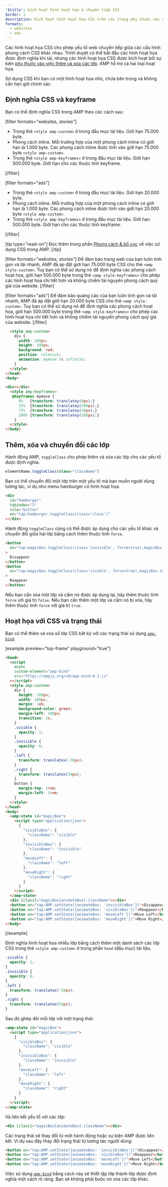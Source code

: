 ```yaml
---
'$title': Kích hoạt hình hoạt họa & chuyển tiếp CSS
$order: 1
description: Kích hoạt hình hoạt họa CSS trên các trang phụ thuộc vào việc thêm và xóa các lớp, và được thực hiện qua JavaScript. Bạn có thể đạt được hành vi này trên các trang AMP bằng cách sử dụng hành động toggleClass...
formats:
  - websites
  - ads
---
```


Các hình hoạt họa CSS cho phép yếu tố web chuyển tiếp giữa các cấu hình phong cách CSS khác nhau. Trình duyệt có thể bắt đầu các hình hoạt họa được định nghĩa khi tải, nhưng các hình hoạt họa CSS được kích hoạt bởi sự kiện [phụ thuộc vào việc thêm và xóa các lớp](https://developer.mozilla.org/en-US/docs/Web/CSS/CSS_Animations/Using_CSS_animations). AMP hỗ trợ cả hai loại hoạt họa.

Sử dụng CSS khi bạn có một hình hoạt họa nhỏ, chứa bên trong và không cần hẹn giờ chính xác.

## Định nghĩa CSS và keyframe

Bạn có thể định nghĩa CSS trong AMP theo các cách sau:

[filter formats="websites, stories"]

- Trong thẻ `<style amp-custom>` ở trong đầu mục tài liệu. Giới hạn 75.000 byte.
- Phong cách inline. Mỗi trường hợp của một phong cách inline có giới hạn là 1.000 byte. Các phong cách inline được tính vào giới hạn 75.000 byte `<style amp-custom>`.
- Trong thẻ `<style amp-keyframes>` ở trong đầu mục tài liệu. Giới hạn 500.000 byte. Giới hạn cho các thuộc tính keyframe.

[/filter]

[filter formats="ads"]

- Trong thẻ `<style amp-custom>` ở trong đầu mục tài liệu. Giới hạn 20.000 byte.
- Phong cách inline. Mỗi trường hợp của một phong cách inline có giới hạn là 1.000 byte. Các phong cách inline được tính vào giới hạn 20.000 byte `<style amp-custom>`.
- Trong thẻ `<style amp-keyframes>` ở trong đầu mục tài liệu. Giới hạn 500.000 byte. Giới hạn cho các thuộc tính keyframe.

[/filter]

[tip type="read-on"] Đọc thêm trong phần [Phong cách & bố cục](../style_and_layout/index.md) về việc sử dụng CSS trong AMP. [/tip]

[filter formats="websites, stories"] Để đảm bảo trang web của bạn luôn tinh gọn và tải nhanh, AMP đã áp đặt giới hạn 75.000 byte CSS cho thẻ `<amp style-custom>`. Tuy bạn có thể sử dụng nó để định nghĩa các phong cách hoạt họa, giới hạn 500.000 byte trong thẻ `<amp style-keyframes>` cho phép các hình hoạt họa chi tiết hơn và không chiếm tài nguyên phong cách quý giá của website. [/filter]

[filter formats="ads"] Để đảm bảo quảng cáo của bạn luôn tinh gọn và tải nhanh, AMP đã áp đặt giới hạn 20.000 byte CSS cho thẻ `<amp style-custom>`. Tuy bạn có thể sử dụng nó để định nghĩa các phong cách hoạt họa, giới hạn 500.000 byte trong thẻ `<amp style-keyframes>` cho phép các hình hoạt họa chi tiết hơn và không chiếm tài nguyên phong cách quý giá của website. [/filter]

```html
  <style amp-custom>
    div {
      width: 100px;
      height: 100px;
      background: red;
      position: relative;
      animation: mymove 5s infinite;
    }
  </style>
</head>
<body>

<div></div>
  <style amp-keyframes>
   @keyframes mymove {
      0%   {transform: translatey(0px);}
      25%  {transform: translatey(200px);}
      75%  {transform: translatey(50px);}
      100% {transform: translatey(100px);}
    }
  </style>
</body>
```

## Thêm, xóa và chuyển đổi các lớp

Hành động AMP, `toggleClass` cho phép thêm và xóa các lớp cho các yếu tố được định nghĩa.

```js
elementName.toggleClass(class="className")
```

Bạn có thể chuyển đổi một lớp trên một yếu tố mà bạn muốn người dùng tương tác, ví dụ như menu hamburger có hình hoạt họa.

```html
<div
  id="hamburger"
  tabindex="1"
  role="button"
  on="tap:hamburger.toggleClass(class='close')"
></div>
```

Hành động `toggleClass` cũng có thể được áp dụng cho các yếu tố khác và chuyển đổi giữa hai lớp bằng cách thêm thuộc tính `force`.

```html
<button
  on="tap:magicBox.toggleClass(class='invisible', force=true),magicBox.toggleClass(class='visible', force=false)"
>
  Disappear
</button>
<button
  on="tap:magicBox.toggleClass(class='visible', force=true),magicBox.toggleClass(class='invisible', force=false)"
>
  Reappear
</button>
```

Nếu bạn cần xóa một lớp và cấm nó được áp dụng lại, hãy thêm thuộc tính `force` với giá trị `false`. Nếu bạn cần thêm một lớp và cấm nó bị xóa, hãy thêm thuộc tính `force` với giá trị `true`.

## Hoạt họa với CSS và trạng thái

Bạn có thể thêm và xóa số lớp CSS bất kỳ với các trạng thái sử dụng [`amp-bind`](../../../../documentation/components/reference/amp-bind.md).

[example preview="top-frame" playground="true"]

```html
<head>
  <script
    async
    custom-element="amp-bind"
    src="https://ampjs.org/v0/amp-bind-0.1.js"
  ></script>
  <style amp-custom>
    div {
      height: 100px;
      width: 100px;
      margin: 1em;
      background-color: green;
      margin-left: 100px;
      transition: 2s;
    }
    .visible {
      opacity: 1;
    }
    .invisible {
      opacity: 0;
    }
    .left {
      transform: translatex(-50px);
    }
    .right {
      transform: translatex(50px);
    }
    button {
      margin-top: 1rem;
      margin-left: 1rem;
    }
  </style>
</head>
<body>
  <amp-state id="magicBox">
    <script type="application/json">
      {
        "visibleBox": {
          "className": "visible"
        },
        "invisibleBox": {
          "className": "invisible"
        },
        "moveLeft": {
          "className": "left"
        },
        "moveRight": {
          "className": "right"
        }
      }
    </script>
  </amp-state>
  <div [class]="magicBox[animateBox].className"></div>
  <button on="tap:AMP.setState({animateBox: 'invisibleBox'})">Disappear</button>
  <button on="tap:AMP.setState({animateBox: 'visibleBox'})">Reappear</button>
  <button on="tap:AMP.setState({animateBox: 'moveLeft'})">Move Left</button>
  <button on="tap:AMP.setState({animateBox: 'moveRight'})">Move Right</button>
</body>
```

[/example]

Định nghĩa hình hoạt họa nhiều lớp bằng cách thêm một danh sách các lớp CSS trong thẻ `<style amp-custom>` ở trong phần `head` (đầu mục) tài liệu.

```css
.visible {
  opacity: 1;
}
.invisible {
  opacity: 0;
}
.left {
  transform: translatex(-50px);
}
.right {
  transform: translatex(50px);
}
```

Sau đó ghép đôi mỗi lớp với một trạng thái:

```html
<amp-state id="magicBox">
  <script type="application/json">
    {
      "visibleBox": {
        "className": "visible"
      },
      "invisibleBox": {
        "className": "invisible"
      },
      "moveLeft": {
        "className": "left"
      },
      "moveRight": {
        "className": "right"
      }
    }
  </script>
</amp-state>
```

Và liên kết yếu tố với các lớp:

```html
<div [class]="magicBox[animateBox].className"></div>
```

Các trạng thái sẽ thay đổi từ một hành động hoặc sự kiện AMP được liên kết. Ví dụ sau đây thay đổi trạng thái từ tương tác người dùng:

```html
<button on="tap:AMP.setState({animateBox: 'invisibleBox'})">Disappear</button>
<button on="tap:AMP.setState({animateBox: 'visibleBox'})">Reappear</button>
<button on="tap:AMP.setState({animateBox: 'moveLeft'})">Move Left</button>
<button on="tap:AMP.setState({animateBox: 'moveRight'})">Move Right</button>
```

Việc sử dụng [`amp-bind`](../../../../documentation/components/reference/amp-bind.md) bằng cách này sẽ thiết lập lớp thành lớp được định nghĩa một cách rõ ràng. Bạn sẽ không phải buộc nó xóa các lớp khác.
